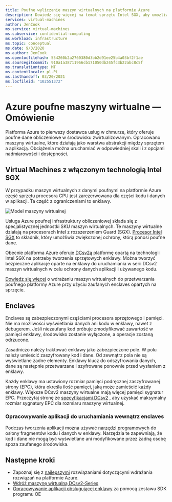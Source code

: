```yaml
---
title: Poufne wyliczanie maszyn wirtualnych na platformie Azure
description: Dowiedz się więcej na temat sprzętu Intel SGX, aby umożliwić poufne obciążenia obliczeniowe.
services: virtual-machines
author: JenCook
ms.service: virtual-machines
ms.subservice: confidential-computing
ms.workload: infrastructure
ms.topic: conceptual
ms.date: 9/3/2020
ms.author: JenCook
ms.openlocfilehash: 554260b2a2760380d3bb2d91ee25b4a03bf2f1ae
ms.sourcegitcommit: 910a1a38711966cb171050db245fc3b22abc8c5f
ms.translationtype: MT
ms.contentlocale: pl-PL
ms.lasthandoff: 03/20/2021
ms.locfileid: "102551372"
---
```

# <a name="azure-confidential-computing-virtual-machines-vms-overview"></a>Azure poufne maszyny wirtualne — Omówienie


Platforma Azure to pierwszy dostawca usług w chmurze, który oferuje poufne dane obliczeniowe w środowisku zwirtualizowanym. Opracowano maszyny wirtualne, które działają jako warstwa abstrakcji między sprzętem a aplikacją. Obciążenia można uruchamiać w odpowiedniej skali i z opcjami nadmiarowości i dostępności.  

## <a name="intel-sgx-enabled-virtual-machines"></a>Virtual Machines z włączonym technologią Intel SGX

W przypadku maszyn wirtualnych z danymi poufnymi na platformie Azure część sprzętu procesora CPU jest zarezerwowana dla części kodu i danych w aplikacji. Ta część z ograniczeniami to enklawy. 

![Model maszyny wirtualnej](media/overview/hardware-backed-enclave.png)

Usługa Azure poufnej infrastruktury obliczeniowej składa się z specjalistycznej jednostki SKU maszyn wirtualnych. Te maszyny wirtualne działają na procesorach Intel z rozszerzeniem Guard (SGX). [Procesor Intel SGX](https://intel.com/sgx) to składnik, który umożliwia zwiększonej ochrony, którą ponosi poufne dane. 

Obecnie platforma Azure oferuje [DCsv2ą](../virtual-machines/dcv2-series.md) platformę opartą na technologii Intel SGX na potrzeby tworzenia sprzętowych enklawy. Można tworzyć bezpieczne aplikacje oparte na enklawy do uruchamiania w serii DCsv2 maszyn wirtualnych w celu ochrony danych aplikacji i używanego kodu. 

[Dowiedz się więcej](virtual-machine-solutions.md) o wdrażaniu maszyn wirtualnych do przetwarzania poufnego platformy Azure przy użyciu zaufanych enclaves opartych na sprzęcie.

## <a name="enclaves"></a>Enclaves

Enclaves są zabezpieczonymi częściami procesora sprzętowego i pamięci. Nie ma możliwości wyświetlania danych ani kodu w enklawy, nawet z debugerem. Jeśli niezaufany kod próbuje zmodyfikować zawartość w pamięci enklawy, środowisko zostanie wyłączone, a operacje zostaną odrzucone.

Zasadniczo należy traktować enklawy jako zabezpieczone pole. W polu należy umieścić zaszyfrowany kod i dane. Od zewnątrz pola nie są wyświetlane żadne elementy. Enklawy klucz do odszyfrowania danych, dane są następnie przetwarzane i szyfrowane ponownie przed wysłaniem z enklawy.

Każdy enklawy ma ustawiony rozmiar pamięci podręcznej zaszyfrowanej strony (EPC), która określa ilość pamięci, jaką może zamieścić każdy enklawy. Większe DCsv2 maszyny wirtualne mają więcej pamięci sygnatur EPC. Przeczytaj stronę ze [specyfikacjami DCsv2](../virtual-machines/dcv2-series.md) , aby uzyskać maksymalny rozmiar sygnatury EPC dla rozmiaru maszyny wirtualnej.



### <a name="developing-applications-to-run-inside-enclaves"></a>Opracowywanie aplikacji do uruchamiania wewnątrz enclaves
Podczas tworzenia aplikacji można używać [narzędzi programowych](application-development.md) do osłony fragmentów kodu i danych w enklawy. Narzędzia te zapewniają, że kod i dane nie mogą być wyświetlane ani modyfikowane przez żadną osobę spoza zaufanego środowiska. 

## <a name="next-steps"></a>Następne kroki
- Zapoznaj się z [najlepszymi](virtual-machine-solutions.md) rozwiązaniami dotyczącymi wdrażania rozwiązań na platformie Azure.
- [Wdróż maszynę wirtualną DCsv2-Series](quick-create-portal.md)
- [Opracowywanie aplikacji obsługującej enklawy](application-development.md) za pomocą zestawu SDK programu OE